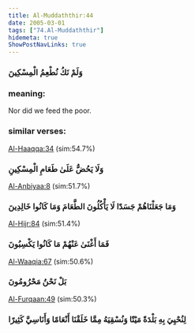 ```yaml
---
title: Al-Muddaththir:44
date: 2005-03-01
tags: ["74.Al-Muddaththir"]
hidemeta: true 
ShowPostNavLinks: true 
---
```

### وَلَمْ نَكُ نُطْعِمُ الْمِسْكِينَ
### meaning: 
Nor did we feed the poor.
### similar verses: 

[Al-Haaqqa:34](/69/34) (sim:54.7%)

### وَلَا يَحُضُّ عَلَىٰ طَعَامِ الْمِسْكِينِ

[Al-Anbiyaa:8](/21/8) (sim:51.7%)

### وَمَا جَعَلْنَاهُمْ جَسَدًا لَا يَأْكُلُونَ الطَّعَامَ وَمَا كَانُوا خَالِدِينَ

[Al-Hijr:84](/15/84) (sim:51.4%)

### فَمَا أَغْنَىٰ عَنْهُمْ مَا كَانُوا يَكْسِبُونَ

[Al-Waaqia:67](/56/67) (sim:50.6%)

### بَلْ نَحْنُ مَحْرُومُونَ

[Al-Furqaan:49](/25/49) (sim:50.3%)

### لِنُحْيِيَ بِهِ بَلْدَةً مَيْتًا وَنُسْقِيَهُ مِمَّا خَلَقْنَا أَنْعَامًا وَأَنَاسِيَّ كَثِيرًا
